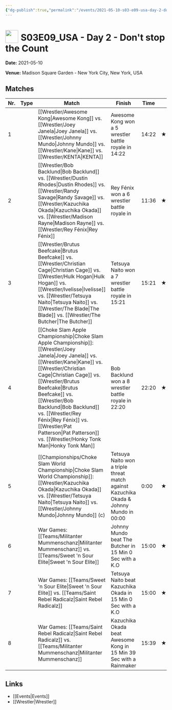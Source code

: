 ```yaml
---
{"dg-publish":true,"permalink":"/events/2021-05-10-s03-e09-usa-day-2-don-t-stop-the-count/","title":"S03E09_USA - Day 2 - Don't stop the Count","noteIcon":""}
---
```



# <img src="https://github.com/CptSpaulding1980/choke-slam-wrestling/releases/download/images/ChokeSlam.png" width="40" style="vertical-align:bottom; margin-right:8px;">**S03E09_USA - Day 2 - Don't stop the Count**

**Date:** 2021-05-10

**Venue:** Madison Square Garden - New York City, New York, USA

## Matches

| Nr. | Type | Match | Finish | Time | Rating | Score |
|-----|------|-------|--------|------|--------|-------|
| 1 |  | [[Wrestler/Awesome Kong\|Awesome Kong]] vs. [[Wrestler/Joey Janela\|Joey Janela]] vs. [[Wrestler/Johnny Mundo\|Johnny Mundo]] vs. [[Wrestler/Kane\|Kane]] vs. [[Wrestler/KENTA\|KENTA]] | Awesome Kong won a 5 wrestler battle royale in  14:22 | 14:22 | ★★★★ | 85 |
| 2 |  | [[Wrestler/Bob Backlund\|Bob Backlund]] vs. [[Wrestler/Dustin Rhodes\|Dustin Rhodes]] vs. [[Wrestler/Randy Savage\|Randy Savage]] vs. [[Wrestler/Kazuchika Okada\|Kazuchika Okada]] vs. [[Wrestler/Madison Rayne\|Madison Rayne]] vs. [[Wrestler/Rey Fénix\|Rey Fénix]] | Rey Fénix won a 6 wrestler battle royale in | 11:36 | ★★★ | 69 |
| 3 |  | [[Wrestler/Brutus Beefcake\|Brutus Beefcake]] vs. [[Wrestler/Christian Cage\|Christian Cage]] vs. [[Wrestler/Hulk Hogan\|Hulk Hogan]] vs. [[Wrestler/Ivelisse\|Ivelisse]] vs. [[Wrestler/Tetsuya Naito\|Tetsuya Naito]] vs. [[Wrestler/The Blade\|The Blade]] vs. [[Wrestler/The Butcher\|The Butcher]] | Tetsuya Naito won a 7 wrestler battle royale in  15:21 | 15:21 | ★★★ | 71 |
| 4 |  | [[Choke Slam Apple Championship\|Choke Slam Apple Championship]]: [[Wrestler/Joey Janela\|Joey Janela]] vs. [[Wrestler/Kane\|Kane]] vs. [[Wrestler/Christian Cage\|Christian Cage]] vs. [[Wrestler/Brutus Beefcake\|Brutus Beefcake]] vs. [[Wrestler/Bob Backlund\|Bob Backlund]] vs. [[Wrestler/Rey Fénix\|Rey Fénix]] vs. [[Wrestler/Pat Patterson\|Pat Patterson]] vs. [[Wrestler/Honky Tonk Man\|Honky Tonk Man]] | Bob Backlund won a 8 wrestler battle royale in  22:20 | 22:20 | ★★★★3/4 | 96 |
| 5 |  | [[Championships/Choke Slam World Championship\|Choke Slam World Championship]]: [[Wrestler/Kazuchika Okada\|Kazuchika Okada]] vs. [[Wrestler/Tetsuya Naito\|Tetsuya Naito]] vs. [[Wrestler/Johnny Mundo\|Johnny Mundo]] (c) | Tetsuya Naito won a triple threat match against Kazuchika Okada & Johnny Mundo in  00:00 | 0:00 | ★★★★1/2 | 92 |
| 6 |  | War Games: [[Teams/Militanter Mummenschanz\|Militanter Mummenschanz]] vs. [[Teams/Sweet 'n Sour Elite\|Sweet 'n Sour Elite]] | Johnny Mundo beat The Butcher in 15 Min 0 Sec with a K.O | 15:00 | ★1/2 | 57 |
| 7 |  | War Games: [[Teams/Sweet 'n Sour Elite\|Sweet 'n Sour Elite]] vs. [[Teams/Saint Rebel Radicalz\|Saint Rebel Radicalz]] | Tetsuya Naito beat Kazuchika Okada in 15 Min 0 Sec with a K.O | 15:00 | ★★ | 63 |
| 8 |  | War Games: [[Teams/Saint Rebel Radicalz\|Saint Rebel Radicalz]] vs. [[Teams/Militanter Mummenschanz\|Militanter Mummenschanz]] | Kazuchika Okada beat Awesome Kong in 15 Min 39 Sec with a Rainmaker | 15:39 | ★★1/2 | 66 |

## Links
- [[Events\|Events]]
- [[Wrestler\|Wrestler]]
